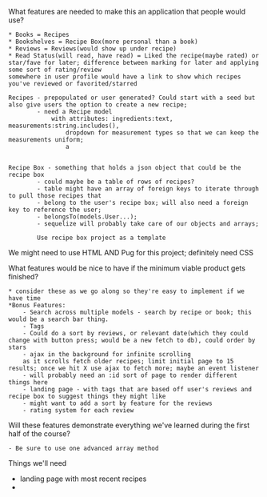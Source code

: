 What features are needed to make this an application that people would use?

    * Books = Recipes
    * Bookshelves = Recipe Box(more personal than a book)
    * Reviews = Reviews(would show up under recipe)
    * Read Status(will read, have read) = Liked the recipe(maybe rated) or star/fave for later; difference between marking for later and applying some sort of rating/review
    somewhere in user profile would have a link to show which recipes you've reviewed or favorited/starred

    Recipes - prepopulated or user generated? Could start with a seed but also give users the option to create a new recipe;
            - need a Recipe model
                with attributes: ingredients:text, measurements:string.includes(),
                    dropdown for measurement types so that we can keep the measurements uniform;
                    a


    Recipe Box - something that holds a json object that could be the recipe box
            - could maybe be a table of rows of recipes?
            - table might have an array of foreign keys to iterate through to pull those recipes that
            - belong to the user's recipe box; will also need a foreign key to reference the user;
            - belongsTo(models.User...);
            - sequelize will probably take care of our objects and arrays;

            Use recipe box project as a template

We might need to use HTML AND Pug for this project; definitely need CSS

What features would be nice to have if the minimum viable product gets finished?

    * consider these as we go along so they're easy to implement if we have time
    *Bonus Features:
        - Search across multiple models - search by recipe or book; this would be a search bar thing.
        - Tags
        - Could do a sort by reviews, or relevant date(which they could change with button press; would be a new fetch to db), could order by stars
        - ajax in the background for infinite scrolling
        as it scrolls fetch older recipes; limit initial page to 15 results; once we hit X use ajax to fetch more; maybe an event listener
        - will probably need an :id sort of page to render different things here
        - landing page - with tags that are based off user's reviews and recipe box to suggest things they might like
        - might want to add a sort by feature for the reviews
        - rating system for each review


Will these features demonstrate everything we've learned during the first half of the course?

    - Be sure to use one advanced array method

Things we'll need

 - landing page with most recent recipes
 -
